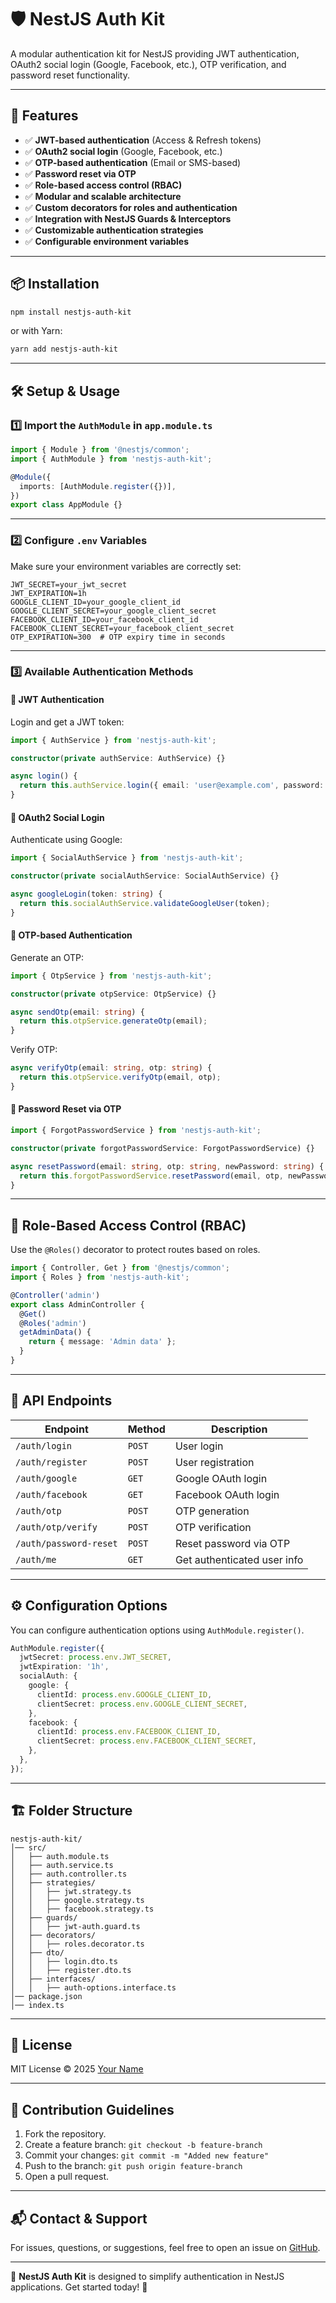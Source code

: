 # 🛡️ NestJS Auth Kit

A modular authentication kit for NestJS providing JWT authentication, OAuth2 social login (Google, Facebook, etc.), OTP verification, and password reset functionality.

---

## 🚀 Features
- ✅ **JWT-based authentication** (Access & Refresh tokens)
- ✅ **OAuth2 social login** (Google, Facebook, etc.)
- ✅ **OTP-based authentication** (Email or SMS-based)
- ✅ **Password reset via OTP**
- ✅ **Role-based access control (RBAC)**
- ✅ **Modular and scalable architecture**
- ✅ **Custom decorators for roles and authentication**
- ✅ **Integration with NestJS Guards & Interceptors**
- ✅ **Customizable authentication strategies**
- ✅ **Configurable environment variables**

---

## 📦 Installation

```sh
npm install nestjs-auth-kit
```

or with Yarn:

```sh
yarn add nestjs-auth-kit
```

---

## 🛠️ Setup & Usage

### 1️⃣ Import the `AuthModule` in `app.module.ts`

```ts
import { Module } from '@nestjs/common';
import { AuthModule } from 'nestjs-auth-kit';

@Module({
  imports: [AuthModule.register({})],
})
export class AppModule {}
```

---

### 2️⃣ Configure `.env` Variables

Make sure your environment variables are correctly set:

```env
JWT_SECRET=your_jwt_secret
JWT_EXPIRATION=1h
GOOGLE_CLIENT_ID=your_google_client_id
GOOGLE_CLIENT_SECRET=your_google_client_secret
FACEBOOK_CLIENT_ID=your_facebook_client_id
FACEBOOK_CLIENT_SECRET=your_facebook_client_secret
OTP_EXPIRATION=300  # OTP expiry time in seconds
```

---

### 3️⃣ **Available Authentication Methods**
#### 🔹 **JWT Authentication**
Login and get a JWT token:

```ts
import { AuthService } from 'nestjs-auth-kit';

constructor(private authService: AuthService) {}

async login() {
  return this.authService.login({ email: 'user@example.com', password: 'password' });
}
```

#### 🔹 **OAuth2 Social Login**
Authenticate using Google:

```ts
import { SocialAuthService } from 'nestjs-auth-kit';

constructor(private socialAuthService: SocialAuthService) {}

async googleLogin(token: string) {
  return this.socialAuthService.validateGoogleUser(token);
}
```

#### 🔹 **OTP-based Authentication**
Generate an OTP:

```ts
import { OtpService } from 'nestjs-auth-kit';

constructor(private otpService: OtpService) {}

async sendOtp(email: string) {
  return this.otpService.generateOtp(email);
}
```

Verify OTP:

```ts
async verifyOtp(email: string, otp: string) {
  return this.otpService.verifyOtp(email, otp);
}
```

#### 🔹 **Password Reset via OTP**
```ts
import { ForgotPasswordService } from 'nestjs-auth-kit';

constructor(private forgotPasswordService: ForgotPasswordService) {}

async resetPassword(email: string, otp: string, newPassword: string) {
  return this.forgotPasswordService.resetPassword(email, otp, newPassword);
}
```

---

## 🔐 Role-Based Access Control (RBAC)

Use the `@Roles()` decorator to protect routes based on roles.

```ts
import { Controller, Get } from '@nestjs/common';
import { Roles } from 'nestjs-auth-kit';

@Controller('admin')
export class AdminController {
  @Get()
  @Roles('admin')
  getAdminData() {
    return { message: 'Admin data' };
  }
}
```

---

## 📜 API Endpoints

| Endpoint             | Method | Description |
|----------------------|--------|-------------|
| `/auth/login`       | `POST`  | User login |
| `/auth/register`    | `POST`  | User registration |
| `/auth/google`      | `GET`   | Google OAuth login |
| `/auth/facebook`    | `GET`   | Facebook OAuth login |
| `/auth/otp`         | `POST`  | OTP generation |
| `/auth/otp/verify`  | `POST`  | OTP verification |
| `/auth/password-reset` | `POST` | Reset password via OTP |
| `/auth/me`          | `GET`   | Get authenticated user info |

---

## ⚙️ Configuration Options

You can configure authentication options using `AuthModule.register()`.

```ts
AuthModule.register({
  jwtSecret: process.env.JWT_SECRET,
  jwtExpiration: '1h',
  socialAuth: {
    google: {
      clientId: process.env.GOOGLE_CLIENT_ID,
      clientSecret: process.env.GOOGLE_CLIENT_SECRET,
    },
    facebook: {
      clientId: process.env.FACEBOOK_CLIENT_ID,
      clientSecret: process.env.FACEBOOK_CLIENT_SECRET,
    },
  },
});
```

---

## 🏗️ Folder Structure

```
nestjs-auth-kit/
│── src/
│   ├── auth.module.ts
│   ├── auth.service.ts
│   ├── auth.controller.ts
│   ├── strategies/
│   │   ├── jwt.strategy.ts
│   │   ├── google.strategy.ts
│   │   ├── facebook.strategy.ts
│   ├── guards/
│   │   ├── jwt-auth.guard.ts
│   ├── decorators/
│   │   ├── roles.decorator.ts
│   ├── dto/
│   │   ├── login.dto.ts
│   │   ├── register.dto.ts
│   ├── interfaces/
│   │   ├── auth-options.interface.ts
│── package.json
│── index.ts
```

---

## 📄 License
MIT License © 2025 [Your Name](https://github.com/yourgithub)

---

## 🤝 Contribution Guidelines

1. Fork the repository.
2. Create a feature branch: `git checkout -b feature-branch`
3. Commit your changes: `git commit -m "Added new feature"`
4. Push to the branch: `git push origin feature-branch`
5. Open a pull request.

---

## 📬 Contact & Support

For issues, questions, or suggestions, feel free to open an issue on [GitHub](https://github.com/yourgithub/nestjs-auth-kit/issues).

---

🚀 **NestJS Auth Kit** is designed to simplify authentication in NestJS applications. Get started today! 🎯

